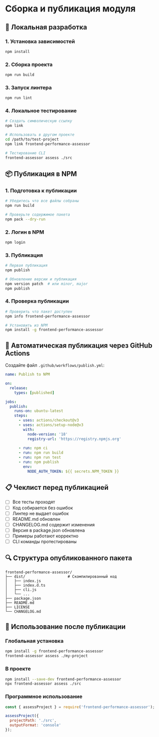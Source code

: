 # Сборка и публикация модуля

## 🔧 Локальная разработка

### 1. Установка зависимостей
```bash
npm install
```

### 2. Сборка проекта
```bash
npm run build
```

### 3. Запуск линтера
```bash
npm run lint
```

### 4. Локальное тестирование
```bash
# Создать символическую ссылку
npm link

# Использовать в другом проекте
cd /path/to/test-project
npm link frontend-performance-assessor

# Тестирование CLI
frontend-assessor assess ./src
```

## 📦 Публикация в NPM

### 1. Подготовка к публикации
```bash
# Убедитесь что все файлы собраны
npm run build

# Проверьте содержимое пакета
npm pack --dry-run
```

### 2. Логин в NPM
```bash
npm login
```

### 3. Публикация
```bash
# Первая публикация
npm publish

# Обновление версии и публикация
npm version patch  # или minor, major
npm publish
```

### 4. Проверка публикации
```bash
# Проверить что пакет доступен
npm info frontend-performance-assessor

# Установить из NPM
npm install -g frontend-performance-assessor
```

## 🚀 Автоматическая публикация через GitHub Actions

Создайте файл `.github/workflows/publish.yml`:

```yaml
name: Publish to NPM

on:
  release:
    types: [published]

jobs:
  publish:
    runs-on: ubuntu-latest
    steps:
      - uses: actions/checkout@v3
      - uses: actions/setup-node@v3
        with:
          node-version: '18'
          registry-url: 'https://registry.npmjs.org'
      
      - run: npm ci
      - run: npm run build
      - run: npm run test
      - run: npm publish
        env:
          NODE_AUTH_TOKEN: ${{ secrets.NPM_TOKEN }}
```

## 📋 Чеклист перед публикацией

- [ ] Все тесты проходят
- [ ] Код собирается без ошибок
- [ ] Линтер не выдает ошибок
- [ ] README.md обновлен
- [ ] CHANGELOG.md содержит изменения
- [ ] Версия в package.json обновлена
- [ ] Примеры работают корректно
- [ ] CLI команды протестированы

## 🔍 Структура опубликованного пакета

```
frontend-performance-assessor/
├── dist/                   # Скомпилированный код
│   ├── index.js
│   ├── index.d.ts
│   ├── cli.js
│   └── ...
├── package.json
├── README.md
├── LICENSE
└── CHANGELOG.md
```

## 🎯 Использование после публикации

### Глобальная установка
```bash
npm install -g frontend-performance-assessor
frontend-assessor assess ./my-project
```

### В проекте
```bash
npm install --save-dev frontend-performance-assessor
npx frontend-assessor assess ./src
```

### Программное использование
```javascript
const { assessProject } = require('frontend-performance-assessor');

assessProject({
  projectPath: './src',
  outputFormat: 'console'
});
```

